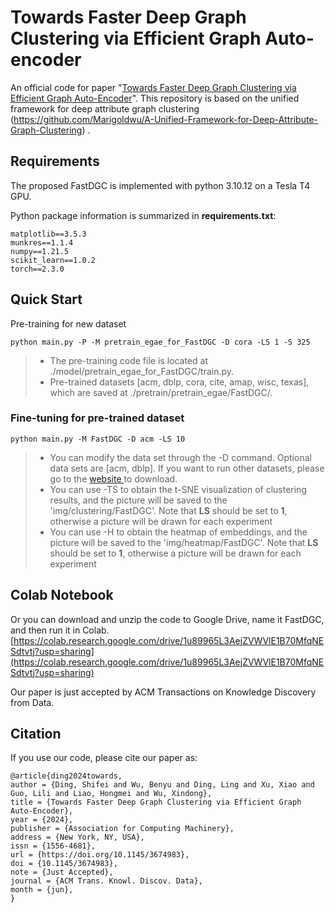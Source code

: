 # Towards Faster Deep Graph Clustering via Efficient Graph Auto-encoder

An official code for paper "[Towards Faster Deep Graph Clustering via Efficient Graph Auto-Encoder](https://dl.acm.org/doi/10.1145/3674983)". This repository is based on the unified framework for deep attribute graph clustering (https://github.com/Marigoldwu/A-Unified-Framework-for-Deep-Attribute-Graph-Clustering) .

## Requirements

The proposed FastDGC is implemented with python 3.10.12 on a Tesla T4 GPU.

Python package information is summarized in **requirements.txt**:

```
matplotlib==3.5.3
munkres==1.1.4
numpy==1.21.5
scikit_learn==1.0.2
torch==2.3.0
```

## Quick Start

Pre-training for new dataset

```shell
python main.py -P -M pretrain_egae_for_FastDGC -D cora -LS 1 -S 325
```

> - The pre-training code file is located at ./model/pretrain_egae_for_FastDGC/train.py.
> - Pre-trained datasets [acm, dblp, cora, cite, amap, wisc, texas], which are saved at ./pretrain/pretrain_egae/FastDGC/.

### Fine-tuning for pre-trained dataset

```shell
python main.py -M FastDGC -D acm -LS 10
```

>- You can modify the data set through the -D command. Optional data sets are [acm, dblp]. If you want to run other datasets, please go to the [website ](https://github.com/yueliu1999/Awesome-Deep-Graph-Clustering) to download.
>- You can use -TS to obtain the t-SNE visualization of clustering results, and the picture will be saved to the 'img/clustering/FastDGC'. Note that **LS** should be set to **1**, otherwise a picture will be drawn for each experiment
>- You can use -H to obtain the heatmap of embeddings, and the picture will be saved to the 'img/heatmap/FastDGC'. Note that **LS** should be set to **1**, otherwise a picture will be drawn for each experiment

## Colab Notebook

Or you can download and unzip the code to Google Drive, name it FastDGC, and then run it in Colab. [https://colab.research.google.com/drive/1u89965L3AejZVWVlE1B70MfqNESdtvtj?usp=sharing](https://colab.research.google.com/drive/1u89965L3AejZVWVlE1B70MfqNESdtvtj?usp=sharing)

Our paper is just accepted by ACM Transactions on Knowledge Discovery from Data. 

## Citation

If you use our code, please cite our paper as:

```
@article{ding2024towards,
author = {Ding, Shifei and Wu, Benyu and Ding, Ling and Xu, Xiao and Guo, Lili and Liao, Hongmei and Wu, Xindong},
title = {Towards Faster Deep Graph Clustering via Efficient Graph Auto-Encoder},
year = {2024},
publisher = {Association for Computing Machinery},
address = {New York, NY, USA},
issn = {1556-4681},
url = {https://doi.org/10.1145/3674983},
doi = {10.1145/3674983},
note = {Just Accepted},
journal = {ACM Trans. Knowl. Discov. Data},
month = {jun},
}
```

